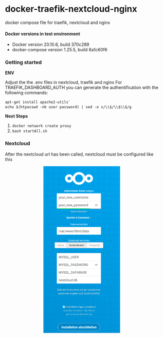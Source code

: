 # docker-traefik-nextcloud-nginx
docker compose file for traefik, nextcloud and nginx

#### Docker versions in test environment

- Docker version 20.10.6, build 370c289
- docker-compose version 1.25.5, build 8a1c60f6

### Getting started

**ENV**

Adjust the the .env files in nextcloud, traefik and  nginx
For TRAEFIK_DASHBOARD_AUTH you can generate the authentification with the following commands: 
```
apt-get install apache2-utils`
echo $(htpasswd -nb user password) | sed -e s/\\$/\\$\\$/g
```
**Next Steps**
1. ```docker network create proxy```
2. ```bash startAll.sh``` 

### Nextcloud
After the nextcloud url has been called, nextcloud must be configured like this
<p align="center">
    <img src="/nextcloud.png" width="50%">
    <br/><br/>
</p>
